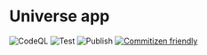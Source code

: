 # Universe app

![CodeQL](https://github.com/TomTomB/universe/workflows/CodeQL/badge.svg)
![Test](https://github.com/TomTomB/universe/workflows/Test/badge.svg)
![Publish](https://github.com/TomTomB/universe/workflows/Publish/badge.svg)
[![Commitizen friendly](https://img.shields.io/badge/commitizen-friendly-brightgreen.svg)](http://commitizen.github.io/cz-cli/)
